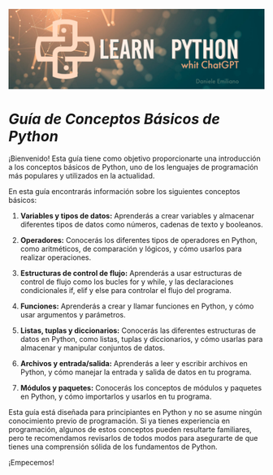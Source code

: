 <p align="center">
  <img src="../src/Learn-python.png">
</p>


# ***Guía de Conceptos Básicos de Python***

¡Bienvenido! 
Esta guía tiene como objetivo proporcionarte una introducción a los conceptos básicos de Python, uno de los lenguajes de programación más populares y utilizados en la actualidad.

En esta guía encontrarás información sobre los siguientes conceptos básicos:

1. **Variables y tipos de datos:** Aprenderás a crear variables y almacenar diferentes tipos de datos como números, cadenas de texto y booleanos.

2. **Operadores:** Conocerás los diferentes tipos de operadores en Python, como aritméticos, de comparación y lógicos, y cómo usarlos para realizar operaciones.

3. **Estructuras de control de flujo:** Aprenderás a usar estructuras de control de flujo como los bucles for y while, y las declaraciones condicionales if, elif y else para controlar el flujo del programa.

4. **Funciones:** Aprenderás a crear y llamar funciones en Python, y cómo usar argumentos y parámetros.

5. **Listas, tuplas y diccionarios:** Conocerás las diferentes estructuras de datos en Python, como listas, tuplas y diccionarios, y cómo usarlas para almacenar y manipular conjuntos de datos.

6. **Archivos y entrada/salida:** Aprenderás a leer y escribir archivos en Python, y cómo manejar la entrada y salida de datos en tu programa.

7. **Módulos y paquetes:** Conocerás los conceptos de módulos y paquetes en Python, y cómo importarlos y usarlos en tu programa.

Esta guía está diseñada para principiantes en Python y no se asume ningún conocimiento previo de programación. Si ya tienes experiencia en programación, algunos de estos conceptos pueden resultarte familiares, pero te recomendamos revisarlos de todos modos para asegurarte de que tienes una comprensión sólida de los fundamentos de Python.

¡Empecemos!